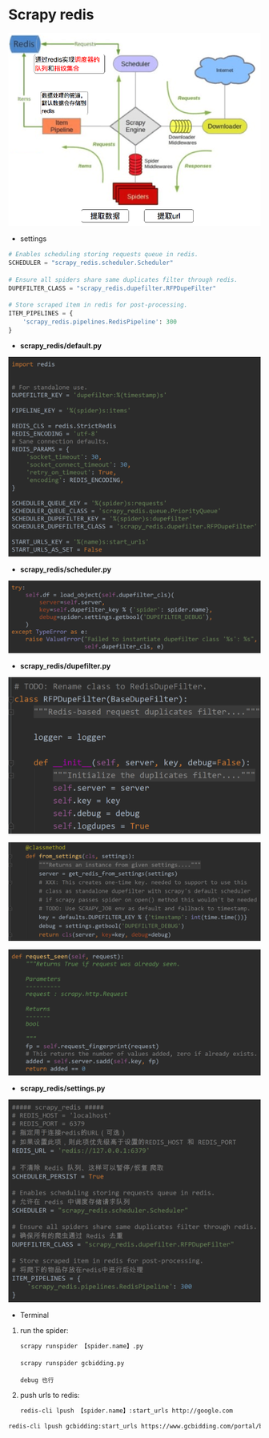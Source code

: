 # Scrapy redis

![u=2727356281,1022137638&fm=11&gp=0](Scrapy_redis.assets/u=2727356281,1022137638&fm=11&gp=0.jpg)

- settings

```python
# Enables scheduling storing requests queue in redis.
SCHEDULER = "scrapy_redis.scheduler.Scheduler"

# Ensure all spiders share same duplicates filter through redis.
DUPEFILTER_CLASS = "scrapy_redis.dupefilter.RFPDupeFilter"

# Store scraped item in redis for post-processing.
ITEM_PIPELINES = {
    'scrapy_redis.pipelines.RedisPipeline': 300
}
```

- <strong>scrapy_redis/default.py</strong>

![1564125041146](Scrapy_redis.assets/1564125041146.png)

- <strong>scrapy_redis/scheduler.py</strong>

![1564122237035](Scrapy_redis.assets/1564122237035.png)

- <strong>scrapy_redis/dupefilter.py</strong>

![1564123857346](Scrapy_redis.assets/1564123857346.png)

![1564124171975](Scrapy_redis.assets/1564124171975.png)

![1564123554523](Scrapy_redis.assets/1564123554523.png)

- <strong>scrapy_redis/settings.py</strong>

![1564132501140](Scrapy_redis.assets/1564132501140.png)

- Terminal

1. run the spider:

   ```bash
   scrapy runspider 【spider.name】.py
   
   scrapy runspider gcbidding.py
   
   debug 也行
   ```

2. push urls to redis:

   ```bash
   redis-cli lpush 【spider.name】:start_urls http://google.com
   ```

```bash
redis-cli lpush gcbidding:start_urls https://www.gcbidding.com/portal/bidding
```



